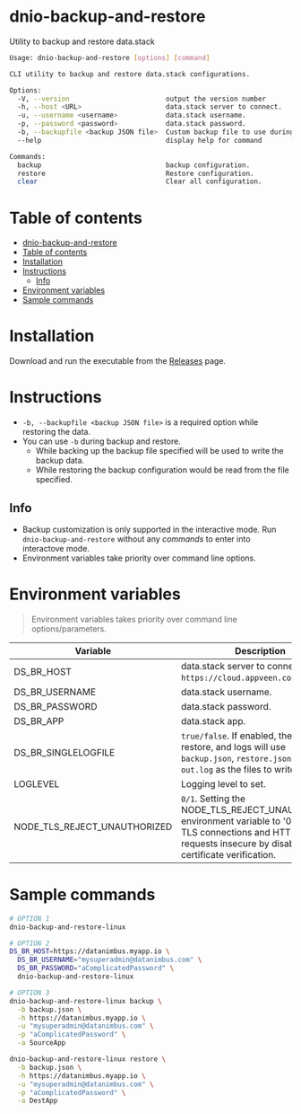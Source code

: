 # dnio-backup-and-restore
Utility to backup and restore data.stack

```sh
Usage: dnio-backup-and-restore [options] [command]

CLI utility to backup and restore data.stack configurations.

Options:
  -V, --version                        output the version number
  -h, --host <URL>                     data.stack server to connect.
  -u, --username <username>            data.stack username.
  -p, --password <password>            data.stack password.
  -b, --backupfile <backup JSON file>  Custom backup file to use during backup or restore
  --help                               display help for command

Commands:
  backup                               backup configuration.
  restore                              Restore configuration.
  clear                                Clear all configuration.
```

# Table of contents
- [dnio-backup-and-restore](#dnio-backup-and-restore)
- [Table of contents](#table-of-contents)
- [Installation](#installation)
- [Instructions](#instructions)
  - [Info](#info)
- [Environment variables](#environment-variables)
- [Sample commands](#sample-commands)

# Installation

Download and run the executable from the [Releases](https://github.com/datanimbus/dnio-backup-and-restore/releases) page.

# Instructions

* `-b, --backupfile <backup JSON file>` is a required option while restoring the data.
* You can use `-b` during backup and restore.
  * While backing up the backup file specified will be used to write the backup data.
  * While restoring the backup configuration would be read from the file specified.
## Info

* Backup customization is only supported in the interactive mode. Run `dnio-backup-and-restore` without any *commands* to enter into interactove mode.
* Environment variables take priority over command line options.

# Environment variables

> Environment variables takes priority over command line options/parameters.

| Variable | Description |
|---|---|
| DS_BR_HOST | data.stack server to connect. e.g. `https://cloud.appveen.com`.|
| DS_BR_USERNAME | data.stack username. |
| DS_BR_PASSWORD | data.stack password. |
| DS_BR_APP | data.stack app. |
| DS_BR_SINGLELOGFILE | `true/false`. If enabled, then backup, restore, and logs will use `backup.json`, `restore.json` and `out.log` as the files to write to.|
| LOGLEVEL | Logging level to set. |
| NODE_TLS_REJECT_UNAUTHORIZED | `0/1`. Setting the NODE_TLS_REJECT_UNAUTHORIZED environment variable to '0' makes TLS connections and HTTPS requests insecure by disabling certificate verification.  |

# Sample commands

```sh
# OPTION 1
dnio-backup-and-restore-linux

# OPTION 2
DS_BR_HOST=https://datanimbus.myapp.io \
  DS_BR_USERNAME="mysuperadmin@datanimbus.com" \
  DS_BR_PASSWORD="aComplicatedPassword" \
  dnio-backup-and-restore-linux

# OPTION 3
dnio-backup-and-restore-linux backup \
  -b backup.json \
  -h https://datanimbus.myapp.io \
  -u "mysuperadmin@datanimbus.com" \
  -p "aComplicatedPassword" \
  -a SourceApp

dnio-backup-and-restore-linux restore \
  -b backup.json \
  -h https://datanimbus.myapp.io \
  -u "mysuperadmin@datanimbus.com" \
  -p "aComplicatedPassword" \
  -a DestApp
```


